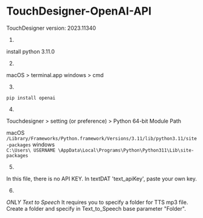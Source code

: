 # TouchDesigner-OpenAI-API

TouchDesigner version: 2023.11340

1. 
install python 3.11.0

2.
macOS > terminal.app
windows > cmd

3.
```pip install openai```

4.
Touchdesigner > setting (or preference) > Python 64-bit Module Path

macOS    
```/Library/Frameworks/Python.framework/Versions/3.11/lib/python3.11/site-packages```
windows    
```C:\Users\ USERNAME \AppData\Local\Programs\Python\Python311\Lib\site-packages```

5.
In this file, there is no API KEY. In textDAT 'text_apiKey', paste your own key.

6.
*ONLY Text to Speech* 
It requires you to specify a folder for TTS mp3 file. 
Create a folder and specify in Text_to_Speech base parameter "Folder".
